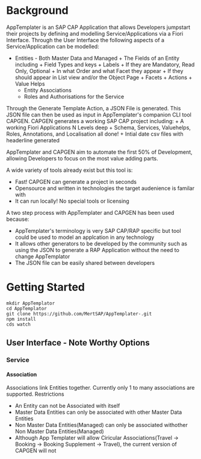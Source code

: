 # Background

AppTemplater is an SAP CAP Application that allows Developers jumpstart their projects by defining and modelling Service/Applications via a Fiori Interface. Through the User Interface the following aspects of a Service/Application can be modelled:

* Entities - Both Master Data and Managed
      + The Fields of an Entity including
          + Field Types and keys
          + Labels
          + If they are Mandatory, Read Only, Optional
          + In what Order and what Facet they appear
          + If they should appear in List view and/or the Object Page
      + Facets
      + Actions
      + Value Helps
  + Entity Associations
  + Roles and Authorisations for the Service

 Through the Generate Template Action, a JSON File is generated. This JSON file can then be used as input in AppTemplater's companion CLI tool CAPGEN. CAPGEN generates a working SAP CAP project including:
     + A working Fiori Applications N Levels deep
     + Schema, Services, Valuehelps, Roles, Annotations, and Localisation all done!
     + Intial date csv files with headerline generated

AppTemplater and CAPGEN aim to automate the first 50% of Development, allowing Developers to focus on the most value adding parts. 

A wide variety of tools already exist but this tool is:
 + Fast! CAPGEN can generate a project in seconds
 + Opensource and written in technologies the target audenience is familar with
 + It can run locally! No special tools or licensing

A two step process with AppTemplater and CAPGEN has been used because:
 + AppTemplater's terminology is very SAP CAP/RAP specific but tool could be used to model an applcation in any technology
 + It allows other generators to be developed by the community such as using the JSON to generate a RAP Application without the need to change AppTemplator
 + The JSON file can be easily shared between developers 

# Getting Started
 ```
mkdir AppTemplator
cd AppTemplator
git clone https://github.com/MertSAP/AppTemplater-.git
npm install
cds watch
 ```
## User Interface - Note Worthy Options
### Service

#### Association
Associations link Entities together. Currently only 1 to many associations are supported. 
Restrictions
* An Entity can not be Associated with itself
* Master Data Entities can only be associated with other Master Data Entities
* Non Master Data Entities(Managed) can only be associated withother  Non Master Data Entities(Managed)
* Although App Templater will allow Ciricular Associations(Travel -> Booking -> Booking Supplement -> Travel), the current version of CAPGEN will not


